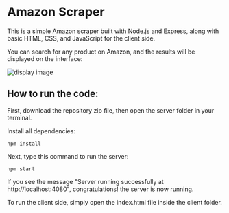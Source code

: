 # Amazon Scraper

This is a simple Amazon scraper built with Node.js and Express, along with basic HTML, CSS, and JavaScript for the client side.

You can search for any product on Amazon, and the results will be displayed on the interface:

![display image](https://i.imgur.com/tX7RPba.png)

## How to run the code:

First, download the repository zip file, then open the server folder in your terminal.

Install all dependencies:

```
npm install
```

Next, type this command to run the server:

```
npm start
```

If you see the message "Server running successfully at http://localhost:4080", congratulations! the server is now running.

To run the client side, simply open the index.html file inside the client folder.
